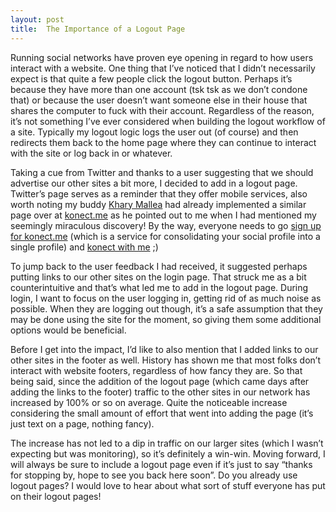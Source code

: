 ```yaml
---
layout: post
title:  The Importance of a Logout Page
---
```


Running social networks have proven eye opening in regard to how users interact with a website. One thing that I’ve noticed that I didn’t necessarily expect is that quite a few people click the logout button. Perhaps it’s because they have more than one account (tsk tsk as we don’t condone that) or because the user doesn’t want someone else in their house that shares the computer to fuck with their account. Regardless of the reason, it’s not something I’ve ever considered when building the logout workflow of a site. Typically my logout logic logs the user out (of course) and then redirects them back to the home page where they can continue to interact with the site or log back in or whatever.

Taking a cue from Twitter and thanks to a user suggesting that we should advertise our other sites a bit more, I decided to add in a logout page. Twitter’s page serves as a reminder that they offer mobile services, also worth noting my buddy [Khary Mallea](http://konect.me/itskhary) had already implemented a similar page over at [konect.me](http://konect.me) as he pointed out to me when I had mentioned my seemingly miraculous discovery! By the way, everyone needs to go [sign up for konect.me](http://konect.me/#join) (which is a service for consolidating your social profile into a single profile) and [konect with me](http://konect.me/j) ;)

To jump back to the user feedback I had received, it suggested perhaps putting links to our other sites on the login page. That struck me as a bit counterintuitive and that’s what led me to add in the logout page. During login, I want to focus on the user logging in, getting rid of as much noise as possible. When they are logging out though, it’s a safe assumption that they may be done using the site for the moment, so giving them some additional options would be beneficial.

Before I get into the impact, I’d like to also mention that I added links to our other sites in the footer as well. History has shown me that most folks don’t interact with website footers, regardless of how fancy they are. So that being said, since the addition of the logout page (which came days after adding the links to the footer) traffic to the other sites in our network has increased by 100% or so on average. Quite the noticeable increase considering the small amount of effort that went into adding the page (it’s just text on a page, nothing fancy).

The increase has not led to a dip in traffic on our larger sites (which I wasn’t expecting but was monitoring), so it’s definitely a win-win. Moving forward, I will always be sure to include a logout page even if it’s just to say “thanks for stopping by, hope to see you back here soon”. Do you already use logout pages? I would love to hear about what sort of stuff everyone has put on their logout pages!
